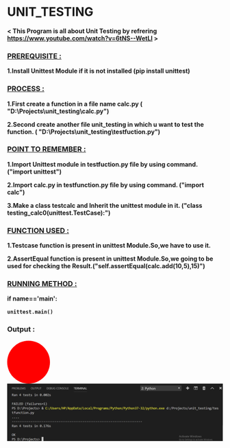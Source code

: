<h1><B>UNIT_TESTING<B></h1>

< This Program is all about Unit Testing  by refrering https://www.youtube.com/watch?v=6tNS--WetLI >

<h3
><B><u>PREREQUISITE :</u></B></h3>
1.Install Unittest Module if it is not installed (pip install unittest)

<h3><B><u>PROCESS :</u></h3>

1.First create a function in a file name calc.py ( "D:\Projects\unit_testing\calc.py")

2.Second create another file unit_testing in which u want to test the function. (  "D:\Projects\unit_testing\testfuction.py")

<h3><B><u>POINT TO REMEMBER :</u></h3>

1.Import Unittest module in testfuction.py file by using command.  ("import unittest")

2.Import calc.py in testfunction.py file  by using command.   ("import calc")

3.Make a class testcalc and Inherit the unittest module in it.   ("class testing_calc0(unittest.TestCase):")

<h3><B><u>FUNCTION USED :</u></h3>

1.Testcase function is present in unittest Module.So,we have to use it.

2.AssertEqual function is present in unittest Module.So,we going to be used for checking the Result.("self.assertEqual(calc.add(10,5),15)")

<h3><B><u>RUNNING METHOD :</u></h3>

if __name__=='__main__':

    unittest.main()
    
<h3>Output :</h3>

<div style="height:100px;width:100px;background-color:red;border-radius:50%"></div>

<img src="Projects.PNG" >
